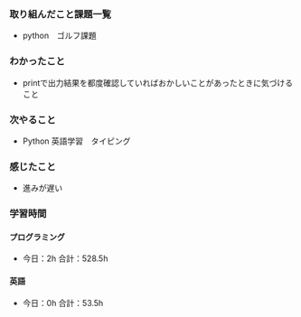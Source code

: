 ### 取り組んだこと課題一覧
- python　ゴルフ課題
### わかったこと
- printで出力結果を都度確認していればおかしいことがあったときに気づけること
### 次やること
- Python  英語学習　タイピング
### 感じたこと
- 進みが遅い
### 学習時間
#### プログラミング
- 今日：2h 合計：528.5h
#### 英語
- 今日：0h 合計：53.5h